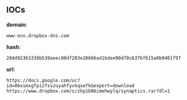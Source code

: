 
## IOCs

__domain__:

```text
www-env.dropbox-dns.com
```
__hash__:

```text
28dd92363338b539aeec00df283e20666ad1bdee90d78c6376f615a0b9481f97
```
__url__:

```text
https://docs.google.com/uc?id=0bxsmxgfpizfsvzuyahfyvkqxefk&export=download
https://www.dropbox.com/s/zhp1b06imehwylq/synaptics.rar?dl=1
```